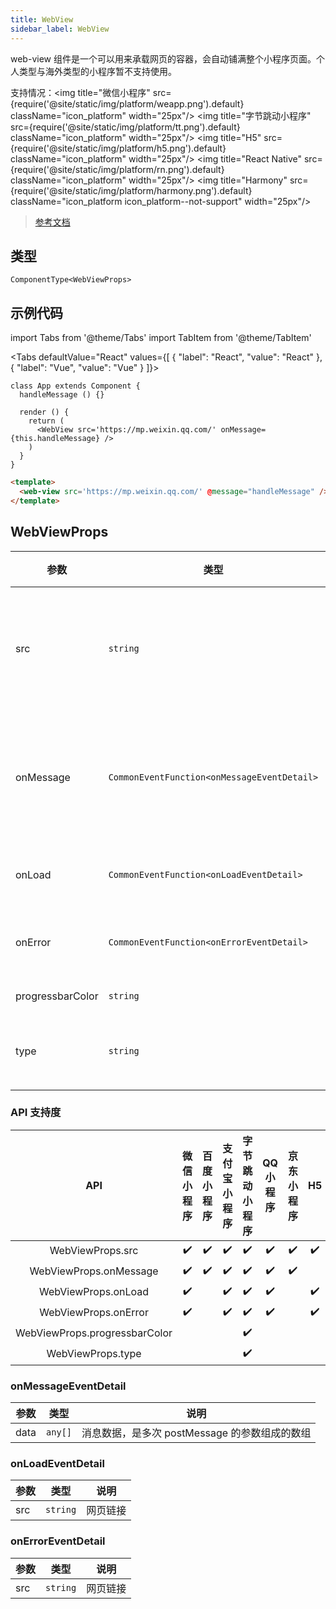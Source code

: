 ```yaml
---
title: WebView
sidebar_label: WebView
---
```


web-view 组件是一个可以用来承载网页的容器，会自动铺满整个小程序页面。个人类型与海外类型的小程序暂不支持使用。

支持情况：<img title="微信小程序" src={require('@site/static/img/platform/weapp.png').default} className="icon_platform" width="25px"/> <img title="字节跳动小程序" src={require('@site/static/img/platform/tt.png').default} className="icon_platform" width="25px"/> <img title="H5" src={require('@site/static/img/platform/h5.png').default} className="icon_platform" width="25px"/> <img title="React Native" src={require('@site/static/img/platform/rn.png').default} className="icon_platform" width="25px"/> <img title="Harmony" src={require('@site/static/img/platform/harmony.png').default} className="icon_platform icon_platform--not-support" width="25px"/>

> [参考文档](https://developers.weixin.qq.com/miniprogram/dev/component/web-view.html)

## 类型

```tsx
ComponentType<WebViewProps>
```

## 示例代码

import Tabs from '@theme/Tabs'
import TabItem from '@theme/TabItem'

<Tabs
  defaultValue="React"
  values={[
  {
    "label": "React",
    "value": "React"
  },
  {
    "label": "Vue",
    "value": "Vue"
  }
]}>
<TabItem value="React">

```tsx
class App extends Component {
  handleMessage () {}

  render () {
    return (
      <WebView src='https://mp.weixin.qq.com/' onMessage={this.handleMessage} />
    )
  }
}
```
</TabItem>
<TabItem value="Vue">

```html
<template>
  <web-view src='https://mp.weixin.qq.com/' @message="handleMessage" />
</template>
```
</TabItem>
</Tabs>

## WebViewProps

| 参数 | 类型 | 默认值 | 必填 | 说明 |
| --- | --- | :---: | :---: | --- |
| src | `string` |  | 是 | webview 指向网页的链接。可打开关联的公众号的文章，其它网页需登录小程序管理后台配置业务域名。 |
| onMessage | `CommonEventFunction<onMessageEventDetail>` |  | 否 | 网页向小程序 postMessage 时，会在特定时机（小程序后退、组件销毁、分享）触发并收到消息。e.detail = { data } |
| onLoad | `CommonEventFunction<onLoadEventDetail>` |  | 否 | 网页加载成功时候触发此事件。e.detail = { src } |
| onError | `CommonEventFunction<onErrorEventDetail>` |  | 否 | 网页加载失败的时候触发此事件。e.detail = { src } |
| progressbarColor | `string` |  | 否 | webview 的进度条颜色 |
| type | `string` | `default` | 否 | 若使用web-view组件引入第三方客服，必须填写type="im" |

### API 支持度

| API | 微信小程序 | 百度小程序 | 支付宝小程序 | 字节跳动小程序 | QQ 小程序 | 京东小程序 | H5 | React Native | Harmony |
| :---: | :---: | :---: | :---: | :---: | :---: | :---: | :---: | :---: | :---: |
| WebViewProps.src | ✔️ | ✔️ | ✔️ | ✔️ | ✔️ | ✔️ | ✔️ | ✔️ |  |
| WebViewProps.onMessage | ✔️ | ✔️ | ✔️ | ✔️ | ✔️ | ✔️ |  |  |  |
| WebViewProps.onLoad | ✔️ |  | ✔️ | ✔️ | ✔️ |  | ✔️ | ✔️ |  |
| WebViewProps.onError | ✔️ |  | ✔️ | ✔️ | ✔️ |  | ✔️ | ✔️ |  |
| WebViewProps.progressbarColor |  |  |  | ✔️ |  |  |  |  |  |
| WebViewProps.type |  |  |  | ✔️ |  |  |  |  |  |

### onMessageEventDetail

| 参数 | 类型 | 说明 |
| --- | --- | --- |
| data | `any[]` | 消息数据，是多次 postMessage 的参数组成的数组 |

### onLoadEventDetail

| 参数 | 类型 | 说明 |
| --- | --- | --- |
| src | `string` | 网页链接 |

### onErrorEventDetail

| 参数 | 类型 | 说明 |
| --- | --- | --- |
| src | `string` | 网页链接 |
